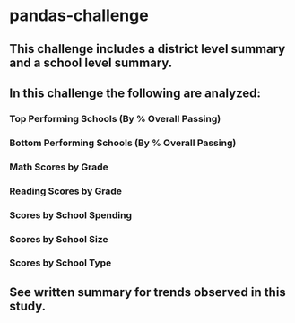 # pandas-challenge
## This challenge includes a district level summary and a school level summary.

## In this challenge the following are analyzed:
### Top Performing Schools (By % Overall Passing)
### Bottom Performing Schools (By % Overall Passing)
### Math Scores by Grade
### Reading Scores by Grade
### Scores by School Spending
### Scores by School Size
### Scores by School Type

## See written summary for trends observed in this study.
